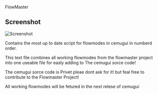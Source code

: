 FlowMaster
## Screenshot
![Screenshot](https://github.com/jackrabbit72380/FlowMaster/blob/main/Screenshot.png)

Contains the most up to date script for flowmodes in cemugui in numberd order.

This text file combines all working flowmodes from the flowmaster project into one useable file for easly adding to The cemugui sorce code!

The cemugui sorce code is Privet pleae dont ask for it! but feal free to contribute to the Flowmaster Project!

All working flowmodes will be fetured in the next relese of cemugui
